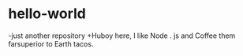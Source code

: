 hello-world
===========

-just another repository
+Huboy here, I like Node . js and Coffee 
them farsuperior to Earth tacos.
